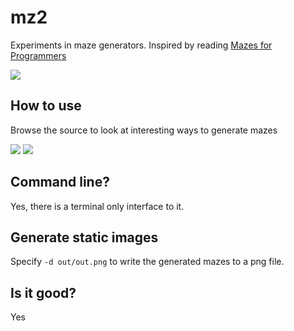 # mz2

Experiments in maze generators. Inspired by reading [Mazes for Programmers](https://www.amazon.com/Mazes-Programmers-Twisty-Little-Passages/dp/1680500554/ref=sr_1_1?ie=UTF8&qid=1496684996&sr=8-1&keywords=mazes+for+programmers)

<img src="https://cloud.githubusercontent.com/assets/119115/26815002/749afe76-4a3e-11e7-8627-3aa647e01f6b.gif" />

## How to use

Browse the source to look at interesting ways to generate mazes

<img src=https://cloud.githubusercontent.com/assets/119115/26781824/538c8cd4-49a5-11e7-8e3d-76a9d34a2863.png />

<img src="https://cloud.githubusercontent.com/assets/119115/26800449/302b426e-49ee-11e7-977f-d78e1573b8bf.png" />

## Command line?

Yes, there is a terminal only interface to it.

## Generate static images

Specify `-d out/out.png` to write the generated mazes to a png file.

## Is it good?

Yes
